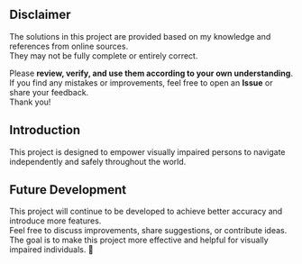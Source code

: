 ## Disclaimer
The solutions in this project are provided based on my knowledge and references from online sources.  
They may not be fully complete or entirely correct.  

Please **review, verify, and use them according to your own understanding**.  
If you find any mistakes or improvements, feel free to open an **Issue** or share your feedback.  
Thank you!

## Introduction 
This project is designed to empower visually impaired persons to navigate independently and safely throughout the world.

## Future Development
This project will continue to be developed to achieve better accuracy and introduce more features.  
Feel free to discuss improvements, share suggestions, or contribute ideas.  
The goal is to make this project more effective and helpful for visually impaired individuals. 🚀

